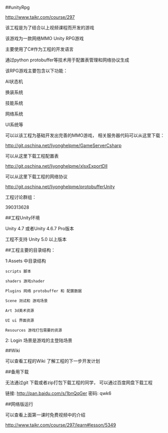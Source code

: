 ##unityRpg

http://www.taikr.com/course/297

该工程是为了结合以上视频课程而开发的游戏

该游戏为一款网络MMO Unity RPG游戏

主要使用了C#作为工程的开发语言

通过python protobuffer等技术用于配置表管理和网络协议生成

该RPG游戏主要包含以下功能：

AI状态机

换装系统

技能系统

网络系统

UI系统等

可以以该工程为基础开发出完善的MMO游戏， 相关服务器代码可以从这里下载：

http://git.oschina.net/liyonghelpme/GameServerCsharp

可以从这里下载工程配置表

http://git.oschina.net/liyonghelpme/xlsxExportDll

可以从这里下载工程的网络协议

http://git.oschina.net/liyonghelpme/protobufferUnity

工程讨论群组：

390313628

##工程Unity环境

Unity 4.7 或者Unity 4.6.7  Pro版本

工程不支持 Unity 5.0 以上版本


##工程主要的目录结构：

1:Assets 中目录结构

    scripts 脚本

    shaders 游戏shader

    Plugins 网络 protobuffer 和 配置数据

    Scene 测试和 游戏场景

    Art 3d美术资源

    UI ui 界面资源

    Resources 游戏打包需要的资源

2: Login 场景是游戏的主登陆场景

##Wiki

可以查看工程的Wiki 了解工程的下一步开发计划

##备用下载

无法通过git 下载或者zip打包下载工程的同学， 可以通过百度网盘下载工程

链接: http://pan.baidu.com/s/1bnQqGer 密码: qwk6

##网络版运行

可以查看上面第一课时免费视频中的介绍

http://www.taikr.com/course/297/learn#lesson/5349

